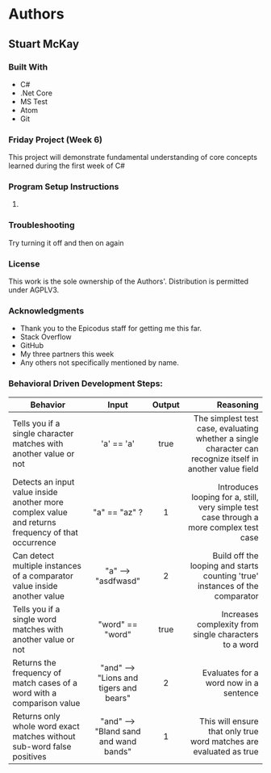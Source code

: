 # Authors
## **Stuart McKay**

### Built With
* C#
* .Net Core
* MS Test
* Atom
* Git

### Friday Project (Week 6)
This project will demonstrate fundamental understanding of core concepts learned during the first week of C#

### Program Setup Instructions
1.


### Troubleshooting
Try turning it off and then on again

### License
This work is the sole ownership of the Authors'. Distribution is permitted under AGPLV3.

### Acknowledgments
* Thank you to the Epicodus staff for getting me this far.
* Stack Overflow
* GitHub
* My three partners this week
* Any others not specifically mentioned by name.

### Behavioral Driven Development Steps:
| Behavior | Input | Output | Reasoning |
| ------------- |:-------------:| :-------------:| -------: |  
| Tells you if a single character matches with another value or not | 'a' == 'a' | true | The simplest test case, evaluating whether a single character can recognize itself in another value field |
| Detects an input value inside another more complex value and returns frequency of that occurrence | "a" == "az" ? | 1 | Introduces looping for a, still, very simple test case through a more complex test case |
| Can detect multiple instances of a comparator value inside another value | "a" --> "asdfwasd" | 2 | Build off the looping and starts counting 'true' instances of the comparator |
| Tells you if a single word matches with another value or not | "word" == "word" | true | Increases complexity from single characters to a word |
| Returns the frequency of match cases of a word with a comparison value | "and" --> "Lions and tigers and bears" | 2 | Evaluates for a word now in a sentence |
| Returns only whole word exact matches without sub-word false positives | "and" --> "Bland sand and wand bands" | 1 | This will ensure that only true word matches are evaluated as true |
